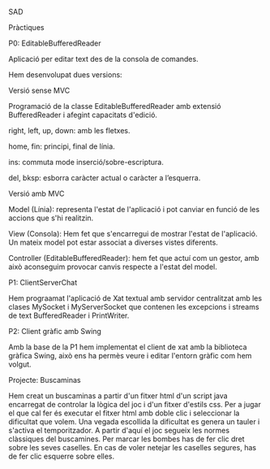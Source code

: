 SAD

Pràctiques

P0: EditableBufferedReader

Aplicació per editar text des de la consola de comandes.

Hem desenvolupat dues versions:



Versió sense MVC

Programació de la classe EditableBufferedReader amb extensió BufferedReader i afegint capacitats d'edició.



right, left, up, down: amb les fletxes.

home, fin: principi, final de línia.

ins: commuta mode inserció/sobre-escriptura.

del, bksp: esborra caràcter actual o caràcter a l’esquerra.



Versió amb MVC

Model (Línia): representa l'estat de l'aplicació i pot canviar en funció de les accions que s'hi realitzin.

View (Consola): Hem fet que s'encarregui de mostrar l'estat de l'aplicació. Un mateix model pot estar associat a diverses vistes diferents.

Controller (EditableBufferedReader): hem fet que actuí com un gestor, amb això aconseguim provocar canvis respecte a l'estat del model.





P1: ClientServerChat

Hem prograamat l'aplicació de Xat textual amb servidor centralitzat amb les clases MySocket i MyServerSocket que contenen les excepcions i streams de text BufferedReader i PrintWriter.



P2: Client gràfic amb Swing

Amb la base de la P1 hem implementat el client de xat amb la biblioteca gràfica Swing, això ens ha permès veure i editar l'entorn gràfic com hem volgut.







Projecte: Buscaminas



Hem creat un buscaminas a partir d'un fitxer html d'un script java encarregat de controlar la lògica del joc i d'un fitxer d'estils css. Per a jugar el que cal fer és executar el fitxer html amb doble clic i seleccionar la dificultat que volem. Una vegada escollida la dificultat es genera un tauler i s'activa el temporitzador. A partir d'aquí el joc segueix les normes clàssiques del buscamines. Per marcar les bombes has de fer clic dret sobre les seves caselles. En cas de voler netejar les caselles segures, has de fer clic esquerre sobre elles.

